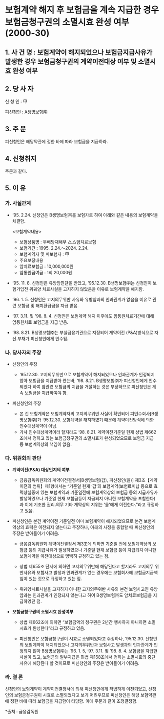 # 보험계약 해지 후 보험금을 계속 지급한 경우 보험금청구권의 소멸시효 완성 여부(2000-30)

## 1. 사 건 명 : 보험계약이 해지되었으나 보험금지급사유가 발생한 경우 보험금청구권의 계약이전대상 여부 및 소멸시효 완성 여부 

## 2. 당 사 자

신 청 인 : 甲

피신청인 : A생명보험㈜ 

## 3. 주    문

피신청인은 해당약관에 정한 바에 따라 보험금을 지급하라. 

## 4. 신청취지
주문과 같다.

## 5. 이   유
### 가. 사실관계

* ‘95. 2.24. 신청인은 B생명보험㈜를 보험자로 하여 아래와 같은 내용의 보험계약을 체결함. 

   <보험계약내용>
       
   * 보험상품명   : 무배당재해부 △△암치료보험
   * 보험기간     : 1995. 2.24.～2024. 2.24.
   * 보험계약자 및 피보험자   : 甲
   * 주요보장내용
   * 암치료보험금     :   10,000,000원
   * 암통원급여금     :   1회 20,000원

* ‘95. 11. 8. 신청인은 유방암진단을 받았고, ‘95.12.30. B생명보험㈜는 신청인이 보험가입전 위궤양 치료사실을 고지하지 않았음을 이유로 보험계약을 해지함. 

* ‘96. 1. 5. 신청인은 고지의무위반 사유와 유방암과의 인과관계가 없음을 이유로 관련 보험금 및 해지환급금을 지급 받음.  

* ‘97. 3.11. 및 '98. 8. 4. 신청인은 보험계약 해지 이후에도 암통원치료기간에 대해 암통원치료 보험금을 지급 받음.  

* ‘98. 8.21. B생명보험㈜는 부실금융기관으로 지정되어 계약이전    (P&A)방식으로 자산․부채가 피신청인에게 인수됨. 

### 나. 당사자의 주장
  * 신청인의 주장
    * ‘95.12.30. 고지의무위반으로 보험계약이 해지되었으나 인과관계가 인정되지 않아 보험금을 지급받아 왔는바, ‘98. 8.21. B생명보험㈜가 피신청인에게 인수되었다 하여 암관련 보험금의 지급을 거절하는 것은 부당하므로 피신청인은 계속 보험금을 지급하여야 함.  

* 피신청인의 주장
   * 본 건 보험계약은 보험계약자의 고지의무위반 사실이 확인되어 피인수회사[B생명보험㈜]가 ‘95.12.30. 보험계약을 해지하였기 때문에 계약이전방식에 의한 인수대상계약이 아님.
   * 가사 인수대상계약이라 할지라도 ‘98. 8.21. 계약이전기준일 현재 상법 제662조에서 정하고 있는 보험금청구권의 소멸시효가 완성되었으므로 보험금 지급 등 보험계약상의 책임이 없음. 


### 다. 위원회의 판단
   * **계약이전(P&A) 대상인지의 여부** 
 
     * 금융감독위원회의 계약이전결정서[B생명보험(갑), 피신청인(을)] 제3조【계약이전의 범위】제1항에서는 “기준일 현재 ‘갑’의 보험계약(보험료미납 등으로 효력상실중에 있는 보험계약과 기준일전에 보험계약상의 보험금 등의 지급사유가 발생하였으나 기준일 현재 보험금등이 지급되지 아니한 보험계약을 포함한다)과 이에 기초한 권리․의무 기타 계약상의 지위는 ‘을’에게 이전한다.”라고 규정하고 있음.   
 
 * 피신청인은 본건 계약이전 기준일전 이미 보험계약이 해지되었으므로 본건 보험계약상의 효력은 이전되지 않는다고 주장하나, 아래의 사정을 종합할 때 피신청인의 주장은 받아들이기 어려움.

    * 금융감독위원회 계약이전결정서 제3조에 의하면 기준일 전에 보험계약상의 보험금 등의 지급사유가 발생하였으나 기준일 현재 보험금 등이 지급되지 아니한 보험계약을 이전대상으로 명백히 규정하고 있는 점.  

    * 상법 제655조 단서에 의하면 고지의무위반에 해당된다고 할지라도 고지의무 위반사유와 보험사고 발생과 인과관계가 없는 경우에는 보험회사에 보험금지급책임이 있는 것으로 규정하고 있는 점.
    
    * 위궤양치료사실을 고지하지 아니한 고지의무위반 사유와 본건 보험사고인 유방암과는 인과관계가 인정되지 않는다고 하여 B생명보험㈜도 암치료보험금을 지급하였던 점.

* **보험금청구권의 소멸시효 완성여부**

   * 상법 제662조에 의하면 “보험금액의 청구권은 2년간 행사하지 아니하면 소멸시효가 완성한다”라고 규정하고 있음.
 
   * 피신청인은 보험금청구권이 시효로 소멸되었다고 주장하나, ‘95.12.30. 신청인의 보험계약이 해지되었으나 고지의무위반과 보험사고 발생과의 인과관계가 인정되지 않아 B생명보험㈜는 ’96. 1. 5, ‘97. 3.11. 및 ’98. 8. 4. 보험금을 지급한 사실이 있고, 보험금의 일부지급은 민법 제168조에서 정하는 소멸시효의 중단사유에 해당된다 할 것이므로 피신청인의 주장은 받아들이기 어려움.  
 
###  라. 결 론
   신청인의 보험계약이 계약이전결정서에 의해 피신청인에게 적법하게 이전되었고, 신청인의 보험금청구권이 시효로 소멸되었다고 보기 어려우므로 피신청인은 해당 보험약관에 정한 바에 따라 보험금을 지급함이 타당함. 
   이에 주문과 같이 조정결정함.


*출처 : 금융감독원